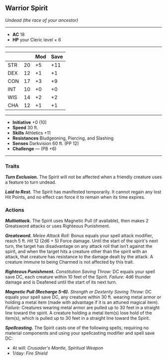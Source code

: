 ## Warrior Spirit
*Undead (the race of your ancestor)*
___
- **AC** 18
- **HP** your Cleric level × 6
___
|     |    | Mod | Save |
|-----|----|-----|------|
| STR | 20 | +5  | +11  |
| DEX | 12 | +1  | +1   |
| CON | 17 | +3  | +9   |
| INT | 10 | +0  | +0   |
| WIS | 14 | +2  | +2   |
| CHA | 12 | +1  | +1   |
___
- **Initiative** +0 (10)
- **Speed** 30 ft.
- **Skills** Athletics +11
- **Resistances** Bludgeoning, Piercing, and Slashing
- **Senses** Darkvision 60 ft. (PP 12)
- **Challenge** — (PB +6)
___

### Traits

***Turn Exclusion.*** The Spirit will not be affected when a friendly creature uses a feature to turn undead.

***Laid to Rest.*** The Spirit has manifested temporarily. It cannot regain any lost Hit Points, and no effect can force it to remain when its time expires.

### Actions
***Multiattack.*** The Spirit uses Magnetic Pull (if available), then makes 2 Greatsword attacks or uses Righteous Punishment.

***Greatsword.*** *Melee Attack Roll:* Bonus equals your spell attack modifier, reach 5 ft. *Hit* 12 (2d6 + 5) Force damage. Until the start of the spirit's next turn, the target has disadvantage on any attack roll that isn’t against the spirit, and when the target hits a creature other than the spirit with an attack, that creature has resistance to the damage dealt by the attack. A creature immune to being Charmed is not affected by this trait.

***Righteous Punishment.*** *Constitution Saving Throw:* DC equals your spell save DC, each creature within 10 feet of the Spirit. _Failure:_ 4d6 thunder damage and is Deafened until the start of its next turn.

***Magnetic Pull (Recharge 5–6).*** _Strength or Dexterity Saving Throw:_ DC equals your spell save DC, any creature within 30 ft. wearing metal armor or holding a metal item (made with advantage if it is an attuned magical item). _Failure:_ Creatures wearing metal armor are pulled up to 30 feet in a straight line toward the spirit. A creature holding a metal item(s) lose hold of the item(s), which is pulled up to 30 feet in a straight line toward the Spirit.

***Spellcasting.*** The Spirit casts one of the following spells, requiring no material components and using your spellcasting modifier and spell save DC:
- At will: _Crusader's Mantle, Spiritual Weapon_
- 1/day: _Fire Shield_
